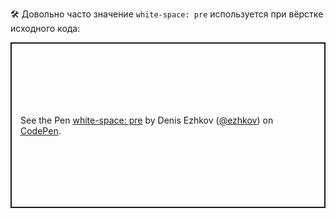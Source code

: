 ---
---

🛠 Довольно часто значение `white-space: pre` используется при вёрстке исходного кода:

<p class="codepen" data-height="265" data-theme-id="light" data-default-tab="css,result" data-user="ezhkov" data-slug-hash="ZEBWqVG" style="height: 265px; box-sizing: border-box; display: flex; align-items: center; justify-content: center; border: 2px solid; margin: 1em 0; padding: 1em;" data-pen-title="white-space: pre">
  <span>See the Pen <a href="https://codepen.io/ezhkov/pen/ZEBWqVG">
  white-space: pre</a> by Denis Ezhkov (<a href="https://codepen.io/ezhkov">@ezhkov</a>)
  on <a href="https://codepen.io">CodePen</a>.</span>
</p>

<script async src="https://cpwebassets.codepen.io/assets/embed/ei.js"></script>
